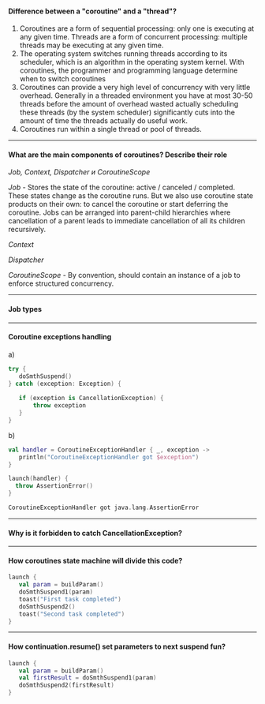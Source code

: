 #### Difference between a "coroutine" and a "thread"?

1) Coroutines are a form of sequential processing: only one is executing at any given time. Threads are a form of
   concurrent processing: multiple threads may be executing at any given time.
2) The operating system switches running threads according to its scheduler, which is an algorithm in the operating
   system kernel. With coroutines, the programmer and programming language determine when to switch coroutines
3) Coroutines can provide a very high level of concurrency with very little overhead. Generally in a threaded
   environment you have at most 30-50 threads before the amount of overhead wasted actually scheduling these threads
   (by the system scheduler) significantly cuts into the amount of time the threads actually do useful work.
4) Coroutines run within a single thread or pool of threads.

***

#### What are the main components of coroutines? Describe their role

*Job, Context, Dispatcher и CoroutineScope*

*Job* - Stores the state of the coroutine: active / canceled / completed. These states change as the coroutine runs. But
we also use coroutine state products on their own: to cancel the coroutine or start deferring the coroutine. Jobs can be
arranged into parent-child hierarchies where cancellation of a parent leads to immediate cancellation of all its
children recursively.

*Context*

*Dispatcher*

*CoroutineScope* - By convention, should contain an instance of a job to enforce structured concurrency.
***

#### Job types

***

#### Coroutine exceptions handling

a)

 ```Kotlin
 try {
    doSmthSuspend()
} catch (exception: Exception) {
    
    if (exception is CancellationException) {
        throw exception
    }
}
 ```

b)

 ```Kotlin
val handler = CoroutineExceptionHandler { _, exception ->
    println("CoroutineExceptionHandler got $exception")
}

launch(handler) {
   throw AssertionError()
}

CoroutineExceptionHandler got java.lang.AssertionError
```

***

#### Why is it forbidden to catch CancellationException?

***

#### How coroutines state machine will divide this code?

 ```Kotlin
launch {
    val param = buildParam()
    doSmthSuspend1(param)
    toast("First task completed")
    doSmthSuspend2()
    toast("Second task completed")
}
```

***

#### How continuation.resume() set parameters to next suspend fun?

 ```Kotlin
launch {
    val param = buildParam()
    val firstResult = doSmthSuspend1(param)
    doSmthSuspend2(firstResult)
}
```

